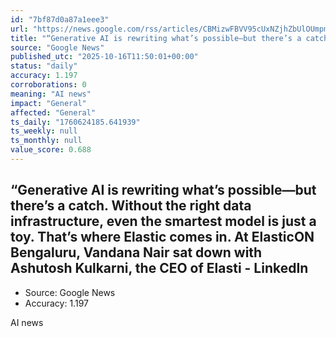 ```yaml
---
id: "7bf87d0a87a1eee3"
url: "https://news.google.com/rss/articles/CBMizwFBVV95cUxNZjhZbUlOUmpmelE3QjJVZTFPME9rUlk0RVFUdHoxSXl0VnBkNjM2TGswWGpJY2tJSTZzSTgxamVsSllacXk3b3VJWXFtQkhNblRrR1NHdjBuYUtDNUpjRHdoSXNrSlU2MzFHQ2Z1RWdGazB5Rl9sb1dPLTN1Rl9tQlZicEpKWThwd29oZC1SR1N1S29tMmVUNmJCV25EZnZ4aENkUUx4VWs2N0VBQVFVeUxwQmszbmlBd2RqT0h5cG1BZ1pMSTRRXzhkcDdhWVU?oc=5"
title: "“Generative AI is rewriting what’s possible—but there’s a catch. Without the right data infrastructure, even the smartest model is just a toy. That’s where Elastic comes in. At ElasticON Bengaluru, Vandana Nair sat down with Ashutosh Kulkarni, the CEO of Elasti - LinkedIn"
source: "Google News"
published_utc: "2025-10-16T11:50:01+00:00"
status: "daily"
accuracy: 1.197
corroborations: 0
meaning: "AI news"
impact: "General"
affected: "General"
ts_daily: "1760624185.641939"
ts_weekly: null
ts_monthly: null
value_score: 0.688
---
```

## “Generative AI is rewriting what’s possible—but there’s a catch. Without the right data infrastructure, even the smartest model is just a toy. That’s where Elastic comes in. At ElasticON Bengaluru, Vandana Nair sat down with Ashutosh Kulkarni, the CEO of Elasti - LinkedIn

- Source: Google News
- Accuracy: 1.197

AI news
